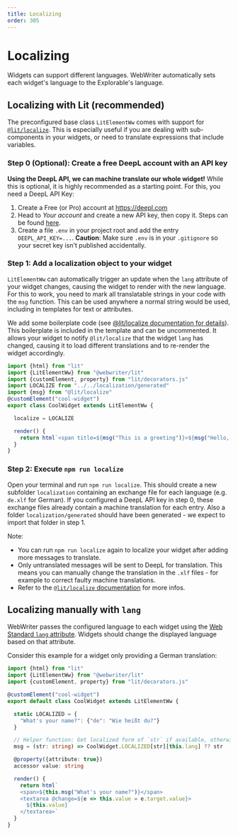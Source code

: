 ```yaml
---
title: Localizing
order: 305
---
```


# Localizing

Widgets can support different languages. WebWriter automatically sets each widget's language to the Explorable's language.

## Localizing with Lit (recommended)
The preconfigured base class `LitElementWw` comes with support for [`@lit/localize`](https://lit.dev/docs/localization/overview/). This is especially useful if you are dealing with sub-components in your widgets, or need to translate expressions that include variables.

### Step 0 (Optional): Create a free DeepL account with an API key
**Using the DeepL API, we can machine translate our whole widget!** While this is optional, it is highly recommended as a starting point. For this, you need a DeepL API Key:
1. Create a Free (or Pro) account at https://deepl.com
2. Head to *Your account* and create a new API key, then copy it. Steps can be found [here](https://support.deepl.com/hc/en-us/articles/360020695820-API-Key-for-DeepL-s-API).
3. Create a file `.env` in your project root and add the entry `DEEPL_API_KEY=...`. **Caution**: Make sure `.env` is in your `.gitignore` so your secret key isn't published accidentally.


### Step 1: Add a localization object to your widget
`LitElementWw` can automatically trigger an update when the `lang` attribute of your widget changes, causing the widget to render with the new language. For this to work, you need to mark all translatable strings in your code with the `msg` function. This can be used anywhere a normal string would be used, including in templates for text or attributes.

We add some boilerplate code (see [@lit/localize documentation for details](https://lit.dev/docs/localization/runtime-mode/#configuring-runtime-mode)). This boilerplate is included in the template and can be uncommented. It allows your widget to notify `@lit/localize` that the widget `lang` has changed, causing it to load different translations and to re-render the widget accordingly.
```ts
import {html} from "lit"
import {LitElementWw} from "@webwriter/lit"
import {customElement, property} from "lit/decorators.js"
import LOCALIZE from "../../localization/generated"
import {msg} from "@lit/localize"
@customElement("cool-widget")
export class CoolWidget extends LitElementWw {

  localize = LOCALIZE

  render() {
    return html`<span title=${msg("This is a greeting")}>${msg("Hello, world!")}</span>`
  }
}
```

### Step 2: Execute `npm run localize`
Open your terminal and run `npm run localize`. This should create a new subfolder `localization` containing an exchange file for each language (e.g. `de.xlf` for German). If you configured a DeepL API key in step 0, these exchange files already contain a machine translation for each entry. Also a folder `localization/generated` should have been generated - we expect to import that folder in step 1.

Note:
- You can run `npm run localize` again to localize your widget after adding more messages to translate.
- Only untranslated messages will be sent to DeepL for translation. This means you can manually change the translation in the `.xlf` files - for example to correct faulty machine translations.
- Refer to the [`@lit/localize` documentation](https://lit.dev/docs/localization/overview/) for more infos.


## Localizing manually with `lang`
WebWriter passes the configured language to each widget using the [Web Standard `lang` attribute](https://developer.mozilla.org/en-US/docs/Web/HTML/Global_attributes/lang). Widgets should change the displayed language based on that attribute.

Consider this example for a widget only providing a German translation:
```ts
import {html} from "lit"
import {LitElementWw} from "@webwriter/lit"
import {customElement, property} from "lit/decorators.js"

@customElement("cool-widget")
export default class CoolWidget extends LitElementWw {

  static LOCALIZED = {
    "What's your name?": {"de": "Wie heißt du?"}
  }

  // Helper function: Get localized form of `str` if available, otherwise fall back to `str`
  msg = (str: string) => CoolWidget.LOCALIZED[str][this.lang] ?? str

  @property({attribute: true})
  accessor value: string

  render() {
    return html`
    <span>${this.msg("What's your name?")}</span>
    <textarea @change=${e => this.value = e.target.value}>
      ${this.value}
    </textarea>`
  }
}
```